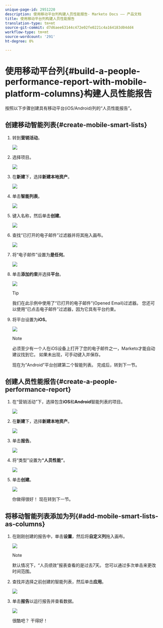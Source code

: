 ```yaml
---
unique-page-id: 2951220
description: 使用移动平台列构建人员性能报告- Marketo Docs —— 产品文档
title: 使用移动平台列构建人员性能报告
translation-type: tm+mt
source-git-commit: d7d6aee63144c472e02fe0221c4a164183d04dd4
workflow-type: tm+mt
source-wordcount: '291'
ht-degree: 0%

---
```



# 使用移动平台列{#build-a-people-performance-report-with-mobile-platform-columns}构建人员性能报告

按照以下步骤创建具有移动平台(iOS/Android)列的“人员性能报告”。

## 创建移动智能列表{#create-mobile-smart-lists}

1. 转到&#x200B;**营销活动**。

   ![](assets/ma.png)

1. 选择项目。

   ![](assets/two-1.png)

1. 在&#x200B;**新建**&#x200B;下，选择&#x200B;**新建本地资产**。

   ![](assets/three-1.png)

1. 单击&#x200B;**智能列表**。

   ![](assets/four-1.png)

1. 键入名称，然后单击&#x200B;**创建**。

   ![](assets/five-1.png)

1. 查找“已打开的电子邮件”过滤器并将其拖入画布。

   ![](assets/six-1.png)

1. 将“电子邮件”设置为&#x200B;**是任何**。

   ![](assets/seven.png)

1. 单击&#x200B;**添加约束**&#x200B;并选择&#x200B;**平台**。

   ![](assets/eight.png)

   >[!TIP]
   >
   >我们在此示例中使用了“已打开的电子邮件”(Opened Email)过滤器。 您还可以使用“已点击电子邮件”过滤器，因为它具有平台约束。

1. 将平台设置为&#x200B;**iOS**。

   ![](assets/nine.png)

   >[!NOTE]
   >
   >必须至少有一个人在iOS设备上打开了您的电子邮件之一，Marketo才能自动建议找到它。 如果未出现，可手动键入并保存。

   现在为“Android”平台创建第二个智能列表。 完成后，转到下一节。

## 创建人员性能报告{#create-a-people-performance-report}

1. 在“营销活动”下，选择包含&#x200B;**iOS**&#x200B;和&#x200B;**Android**&#x200B;智能列表的项目。

   ![](assets/ten.png)

1. 在&#x200B;**新建**&#x200B;下，选择&#x200B;**新建本地资产**。

   ![](assets/eleven.png)

1. 单击&#x200B;**报告**。

   ![](assets/twelve.png)

1. 将“类型”设置为&#x200B;**“人员性能”**。

   ![](assets/thirteen.png)

1. 单击&#x200B;**创建**。

   ![](assets/fourteen.png)

   你做得很好！ 现在转到下一节。

## 将移动智能列表添加为列{#add-mobile-smart-lists-as-columns}

1. 在刚刚创建的报告中，单击&#x200B;**设置**，然后将&#x200B;**自定义列**&#x200B;拖入画布。

   ![](assets/fifteen.png)

   >[!NOTE]
   >
   >默认情况下，“人员绩效”报表查看的是过去7天。 您可以通过多次单击来更改时间范围。

1. 查找并选择之前创建的智能列表，然后单击&#x200B;**应用**。

   ![](assets/sixteen.png)

1. 单击&#x200B;**报告**&#x200B;以运行报告并查看数据。

   ![](assets/seventeen.png)

   很酷吧？ 干得好！

